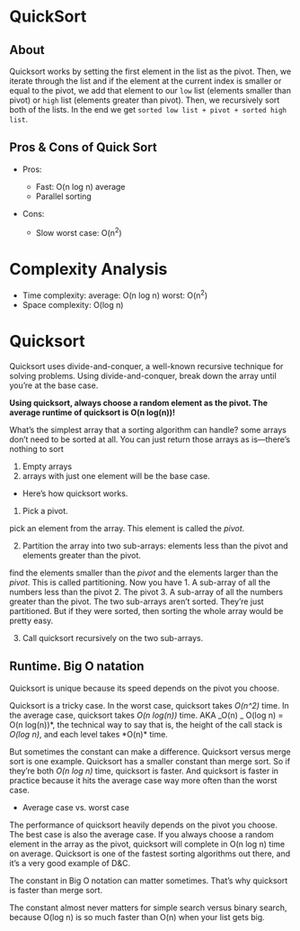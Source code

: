 # QuickSort

## About

Quicksort works by setting the first element in the list as the pivot. Then, we iterate through the list and if the element at the current index is smaller or equal to the pivot, we add that element to our `low` list (elements smaller than pivot) or `high` list (elements greater than pivot). Then, we recursively sort both of the lists. In the end we get `sorted low list + pivot + sorted high list`.

## Pros & Cons of Quick Sort

-   Pros:

    -   Fast: O(n log n) average
    -   Parallel sorting

-   Cons:

    -   Slow worst case: O(n<sup>2</sup>)

# Complexity Analysis

-   Time complexity: average: O(n log n) worst: O(n<sup>2</sup>)
-   Space complexity: O(log n)

# Quicksort

Quicksort uses divide-and-conquer, a well-known recursive technique for solving problems. Using divide-and-conquer, break down the array until you’re at the base case.

**Using quicksort, always choose a random element as the pivot. The average runtime of quicksort is O(n log(n))!**

What’s the simplest array that a sorting algorithm can handle? some arrays don’t need to be sorted at all. You can just return those arrays as is—there’s nothing to sort

1. Empty arrays
2. arrays with just one element will be the base case.

-   Here’s how quicksort works.

1. Pick a pivot.

pick an element from the array. This element is called the _pivot_.

2. Partition the array into two sub-arrays: elements less than the pivot and elements greater than the pivot.

find the elements smaller than the _pivot_ and the elements larger than the _pivot_.
This is called partitioning. Now you have 1. A sub-array of all the numbers less than the pivot 2. The pivot 3. A sub-array of all the numbers greater than the pivot. The two sub-arrays aren’t sorted. They’re just partitioned. But if they were sorted, then sorting the whole array would be pretty easy.

3. Call quicksort recursively on the two sub-arrays.

## Runtime. Big O natation

Quicksort is unique because its speed depends on the pivot you choose.

Quicksort is a tricky case. In the worst case, quicksort takes _O(n^2)_ time.
In the average case, quicksort takes _O(n log(n))_ time.
AKA _O(n) _ O(log n) = O(n log(n))*, the technical way to say that is, the height of the call stack is *O(log n)*, and each level takes *O(n)\* time.

But sometimes the constant can make a difference. Quicksort versus merge sort is one example. Quicksort has a smaller constant than merge sort. So if they’re both _O(n log n)_ time, quicksort is faster. And quicksort is faster in practice because it hits the average case way more often than the worst case.

-   Average case vs. worst case

The performance of quicksort heavily depends on the pivot you choose. The best case is also the average case. If you always choose a random element in the array as the pivot, quicksort will complete in O(n log n) time on average. Quicksort is one of the fastest sorting algorithms out there, and it’s a very good example of D&C.

The constant in Big O notation can matter sometimes. That’s why quicksort is faster than merge sort.

The constant almost never matters for simple search versus binary search, because O(log n) is so much faster than O(n) when your list gets big.
